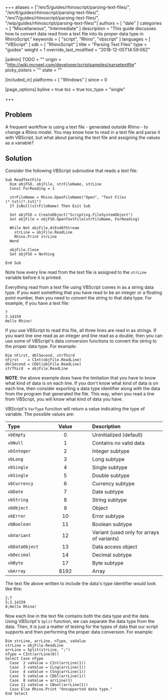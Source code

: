 +++
aliases = ["/en/5/guides/rhinoscript/parsing-text-files/", "/en/6/guides/rhinoscript/parsing-text-files/", "/en/7/guides/rhinoscript/parsing-text-files/", "/wip/guides/rhinoscript/parsing-text-files/"]
authors = [ "dale" ]
categories = [ "Miscellaneous", "Intermediate" ]
description = "This guide discusses how to convert data read from a text file into its proper data type in RhinoScript."
keywords = [ "script", "Rhino", "vbscript" ]
languages = [ "VBScript" ]
sdk = [ "RhinoScript" ]
title = "Parsing Text Files"
type = "guides"
weight = 1
override_last_modified = "2018-12-05T14:59:06Z"

[admin]
TODO = ""
origin = "http://wiki.mcneel.com/developer/scriptsamples/parsetextfile"
picky_sisters = ""
state = ""

[included_in]
platforms = [ "Windows" ]
since = 0

[page_options]
byline = true
toc = true
toc_type = "single"

+++

 
## Problem

A frequent workflow is using a text file - generated outside Rhino - to change a Rhino model.  You may know how to read in a text file and parse it with VBScript, but what about parsing the text file and assigning the values as a variable?

## Solution

Consider the following VBScript subroutine that reads a text file:

```vbnet
Sub ReadTextFile
  Dim objFSO, objFile, strFileName, strLine
  Const ForReading = 1

  strFileName = Rhino.OpenFileName("Open", "Text Files (*.txt)|*.txt|")
  If IsNull(strFileName) Then Exit Sub

  Set objFSO = CreateObject("Scripting.FileSystemObject")
  Set objFile = objFSO.OpenTextFile(strFileName, ForReading)

  While Not objFile.AtEndOfStream
    strLine = objFile.ReadLine
    Rhino.Print strLine
  Wend

  objFile.Close
  Set objFSO = Nothing

End Sub
```

Note how every line read from the text file is assigned to the `strLine` variable before it is printed.

Everything read from a text file using VBScript comes in as a string data type.  If you want something that you have read to be an integer or a floating point number, then you need to convert the string to that data type. For example, if you have a text file:

```
7
3.14159
Hello Rhino!
```

If you use VBScript to read this file, all three lines are read in as strings.  If you want line one read as an integer and line read as a double, then you can use some of VBScript's data conversion functions to convert the string to the proper data type.  For example:

```vbnet
Dim nFirst, dblSecond, strThird
nFirst    = CInt(objFile.ReadLine)
dblSecond = CDbl(objFile.ReadLine)
strThird  = objFile.ReadLine
```

**NOTE**: the above example does have the limitation that you have to know what kind of data is on each line. If you don't know what kind of data is on each line, then consider exporting a data type identifier along with the data from the program that generated the file.  This way, when you read a line from VBScript, you will know what kind of data you have.

VBScript's `VarType` function will return a value indicating the type of variable.  The possible values are:

| Type | | | |  Value | | | | Description |
|:--------|:-:|:-:|:-:|:-------:|:-:|:-:|:-:|:--------|
| `vbEmpty`   | | | | 0   | | | | Uninitialized (default)   |
| `vbNull`   | | | | 1   | | | | Contains no valid data   |
| `vbInteger`   | | | | 2   | | | | Integer subtype   |
| `vbLong`   | | | | 3   | | | | Long subtype   |
| `vbSingle`   | | | | 4   | | | | Single subtype   |
| `vbSingle`   | | | | 5   | | | | Double subtype   |
| `vbCurrency`   | | | | 6   | | | | Currency subtype   |
| `vbDate`   | | | | 7   | | | | Date subtype   |
| `vbString`   | | | | 8   | | | | String subtype   |
| `vbObject`   | | | | 9   | | | | Object   |
| `vbError`   | | | | 10   | | | | Error subtype   |
| `vbBoolean`   | | | | 11   | | | | Boolean subtype   |
| `vbVariant`   | | | | 12   | | | | Variant (used only for arrays of variants)   |
| `vbDataObject`   | | | | 13   | | | | Data access object   |
| `vbDecimal`   | | | | 14   | | | | Decimal subtype   |
| `vbByte`    | | | | 17   | | | | Byte subtype   |
| `vbArray`   | | | | 8192   | | | | Array   |


The text file above written to include the data's type identifier would look like this:

```
2;7
5;3.14159
8;Hello Rhino!
```

Now each line in the text file contains both the data type and the data.  Using VBScript's `Split` function, we can separate the data type from the data.  Then, it is just a matter of testing for the types of data that our script supports and then performing the proper data conversion.  For example:

```vbnet
Dim strLine, arrLine, nType, vaValue
strLine = objFile.ReadLine
arrLine = Split(strLine, ";")
nType = CInt(arrLine(0))
Select Case nType
  Case  2 vaValue = CInt(arrLine(1))
  Case  3 vaValue = CLng(arrLine(1))
  Case  4 vaValue = CSng(arrLine(1))
  Case  5 vaValue = CDbl(arrLine(1))
  Case  8 vaValue = arrLine(1)
  Case 11 vaValue = CBool(arrLine(1))
  Case Else Rhino.Print "Unsupported data type."
End Select
```
